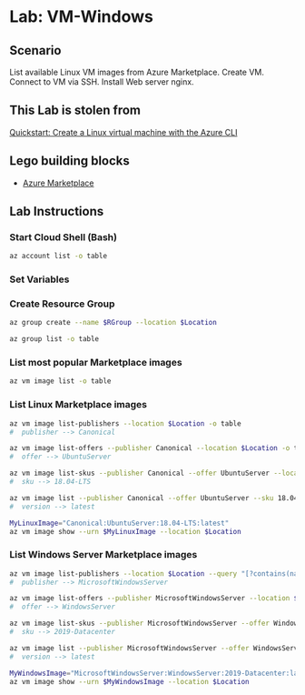 # Lab: VM-Windows

## Scenario

List available Linux VM images from Azure Marketplace. Create VM. Connect to VM via SSH. Install Web server nginx.

## This Lab is stolen from

[Quickstart: Create a Linux virtual machine with the Azure CLI](https://docs.microsoft.com/en-us/azure/virtual-machines/linux/quick-create-cli)

## Lego building blocks

* [Azure Marketplace](https://azuremarketplace.microsoft.com/en-us/)

## Lab Instructions

### Start Cloud Shell (Bash)

```bash
az account list -o table
```

### Set Variables

### Create Resource Group

```bash
az group create --name $RGroup --location $Location

az group list -o table
```

### List most popular Marketplace images

```bash
az vm image list -o table
```

### List Linux Marketplace images

```bash
az vm image list-publishers --location $Location -o table
#  publisher --> Canonical

az vm image list-offers --publisher Canonical --location $Location -o table
#  offer --> UbuntuServer

az vm image list-skus --publisher Canonical --offer UbuntuServer --location $Location -o table
#  sku --> 18.04-LTS

az vm image list --publisher Canonical --offer UbuntuServer --sku 18.04-LTS --all --location $Location -o table
#  version --> latest

MyLinuxImage="Canonical:UbuntuServer:18.04-LTS:latest"
az vm image show --urn $MyLinuxImage --location $Location
```

### List Windows Server Marketplace images

```bash
az vm image list-publishers --location $Location --query "[?contains(name,'Microsoft')]" -o table
#  publisher --> MicrosoftWindowsServer

az vm image list-offers --publisher MicrosoftWindowsServer --location $Location -o table
#  offer --> WindowsServer

az vm image list-skus --publisher MicrosoftWindowsServer --offer WindowsServer --location $Location -o table
#  sku --> 2019-Datacenter

az vm image list --publisher MicrosoftWindowsServer --offer WindowsServer --sku 2019-Datacenter --all --location $Location --query '[].{publisher:publisher,offer:offer,sku:sku,version:version}' -o table
#  version --> latest

MyWindowsImage="MicrosoftWindowsServer:WindowsServer:2019-Datacenter:latest"
az vm image show --urn $MyWindowsImage --location $Location
```
